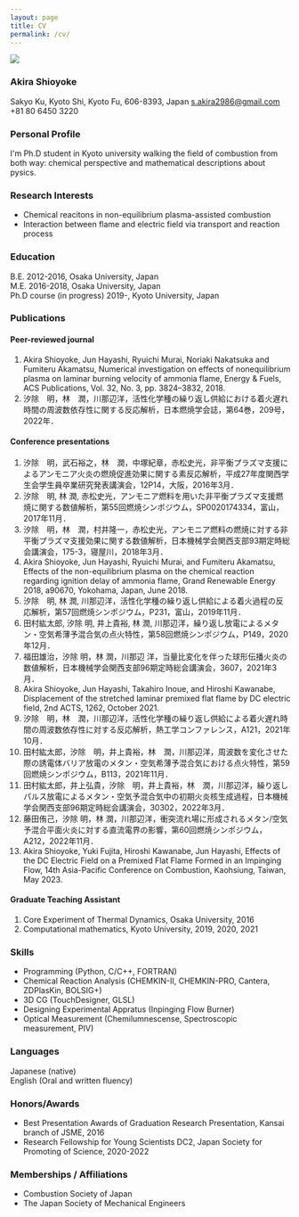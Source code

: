 ```yaml
---
layout: page
title: CV
permalink: /cv/
---
```

![]({{site.baseurl}}/assets/Profile2023_4x3_w400.PNG)

### Akira Shioyoke

Sakyo Ku, Kyoto Shi, Kyoto Fu, 606-8393, Japan
s.akira2986@gmail.com  
+81 80 6450 3220
### Personal Profile

I'm Ph.D student in Kyoto university walking the field of combustion from both way: chemical perspective and mathematical descriptions about pysics.

### Research Interests

- Chemical reacitons in non-equilibrium plasma-assisted combustion
- Interaction between flame and electric field via transport and reaction process

### Education

B.E. 2012-2016, Osaka University, Japan  
M.E. 2016-2018, Osaka University, Japan  
Ph.D course (in progress) 2019-, Kyoto University, Japan  

### Publications

#### Peer-reviewed journal

1. Akira Shioyoke, Jun Hayashi, Ryuichi Murai, Noriaki Nakatsuka and Fumiteru Akamatsu, Numerical investigation on effects of nonequilibrium plasma on laminar burning velocity of ammonia flame, Energy & Fuels, ACS Publications, Vol. 32, No. 3, pp. 3824–3832, 2018.
2. 汐除　明，林　潤，川那辺洋，活性化学種の繰り返し供給における着火遅れ時間の周波数依存性に関する反応解析，日本燃焼学会誌，第64巻，209号，2022年．

#### Conference presentations

1. 汐除　明，武石裕之，林　潤，中塚紀章，赤松史光，非平衡プラズマ支援によるアンモニア火炎の燃焼促進効果に関する素反応解析，平成27年度関西学生会学生員卒業研究発表講演会，12P14，大阪，2016年3月．
2. 汐除　明, 林 潤, 赤松史光，アンモニア燃料を用いた非平衡プラズマ支援燃焼に関する数値解析，第55回燃焼シンポジウム，SP0020174334，富山，2017年11月． 
3. 汐除　明，林　潤，村井隆一，赤松史光，アンモニア燃料の燃焼に対する非平衡プラズマ支援効果に関する数値解析，日本機械学会関西支部93期定時総会講演会，175-3，寝屋川，2018年3月． 
4. Akira Shioyoke, Jun Hayashi, Ryuichi Murai, and Fumiteru Akamatsu, Effects of the non-equilibrium plasma on the chemical reaction regarding ignition delay of ammonia flame, Grand Renewable Energy 2018, a90670, Yokohama, Japan, June 2018.  
5. 汐除　明, 林 潤, 川那辺洋，活性化学種の繰り返し供給による着火過程の反応解析，第57回燃焼シンポジウム，P231，富山，2019年11月．
6. 田村紘太郎, 汐除 明, 井上貴裕, 林 潤, 川那辺洋，繰り返し放電によるメタン・空気希薄予混合気の点火特性，第58回燃焼シンポジウム，P149，2020年12月．
7. 福田雄治，汐除 明，林 潤，川那辺 洋，当量比変化を伴った球形伝播火炎の数値解析，日本機械学会関西支部96期定時総会講演会，3607，2021年3月． 
8. Akira Shioyoke, Jun Hayashi, Takahiro Inoue, and Hiroshi Kawanabe, Displacement of the stretched laminar premixed flat flame by DC electric field, 2nd ACTS, 1262, October 2021.
9. 汐除　明，林　潤，川那辺洋，活性化学種の繰り返し供給による着火遅れ時間の周波数依存性に対する反応解析，熱工学コンファレンス，A121，2021年10月．
10. 田村紘太郎，汐除　明，井上貴裕，林　潤，川那辺洋，周波数を変化させた際の誘電体バリア放電のメタン・空気希薄予混合気における点火特性，第59回燃焼シンポジウム，B113，2021年11月．
11. 田村紘太郎，井上弘貴，汐除　明，井上貴裕，林　潤，川那辺洋，繰り返しパルス放電によるメタン・空気予混合気中の初期火炎核生成過程，日本機械学会関西支部96期定時総会講演会，30302，2022年3月．
12. 藤田侑己，汐除 明，林 潤，川那辺洋，衝突流れ場に形成されるメタン/空気予混合平面火炎に対する直流電界の影響，第60回燃焼シンポジウム，A212，2022年11月．
13. Akira Shioyoke, Yuki Fujita, Hiroshi Kawanabe, Jun Hayashi, Effects of the DC Electric Field on a Premixed Flat Flame Formed in an Impinging Flow, 14th Asia-Pacific Conference on Combustion, Kaohsiung, Taiwan, May 2023.

#### Graduate Teaching Assistant

1. Core Experiment of Thermal Dynamics, Osaka University, 2016
2. Computational mathematics, Kyoto University, 2019, 2020, 2021

### Skills

- Programming (Python, C/C++, FORTRAN)
- Chemical Reaction Analysis (CHEMKIN-II, CHEMKIN-PRO, Cantera, ZDPlasKin, BOLSIG+)
- 3D CG (TouchDesigner, GLSL)
- Designing Experimental Appratus (Inpinging Flow Burner)
- Optical Measurement (Chemilumnescense, Spectroscopic measurement, PIV)

### Languages

Japanese (native)  
English (Oral and written fluency)

### Honors/Awards

- Best Presentation Awards of Graduation Research Presentation, Kansai branch of JSME, 2016
- Research Fellowship for Young Scientists DC2, Japan Society for Promoting of Science, 2020-2022

### Memberships / Affiliations

- Combustion Society of Japan  
- The Japan Society of Mechanical Engineers

